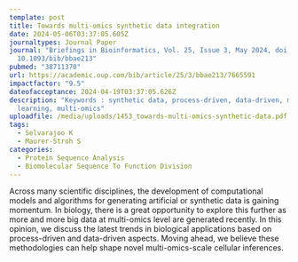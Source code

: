 ```yaml
---
template: post
title: Towards multi-omics synthetic data integration
date: 2024-05-06T03:37:05.605Z
journaltypes: Journal Paper
journal: "Briefings in Bioinformatics, Vol. 25, Issue 3, May 2024, doi:
  10.1093/bib/bbae213"
pubmed: "38711370"
url: https://academic.oup.com/bib/article/25/3/bbae213/7665591
impactfactor: "9.5"
dateofacceptance: 2024-04-19T03:37:05.626Z
description: "Keywords : synthetic data, process-driven, data-driven, machine
  learning, multi-omics"
uploadfile: /media/uploads/1453_towards-multi-omics-synthetic-data.pdf
tags:
  - Selvarajoo K
  - Maurer-Stroh S
categories:
  - Protein Sequence Analysis
  - Biomolecular Sequence To Function Division
---
```

<!--StartFragment-->

Across many scientific disciplines, the development of computational models and algorithms for generating artificial or synthetic data is gaining momentum. In biology, there is a great opportunity to explore this further as more and more big data at multi-omics level are generated recently. In this opinion, we discuss the latest trends in biological applications based on process-driven and data-driven aspects. Moving ahead, we believe these methodologies can help shape novel multi-omics-scale cellular inferences.

<!--EndFragment-->